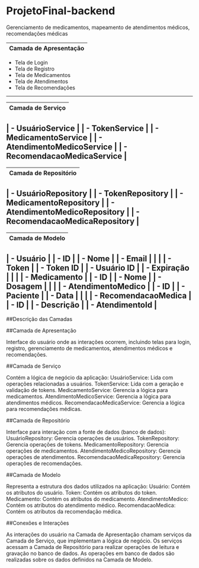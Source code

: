 # ProjetoFinal-backend
Gerenciamento de medicamentos, mapeamento de atendimentos médicos, recomendações médicas


|Camada de Apresentação|
|----------------------|

  - Tela de Login                      
  - Tela de Registro                   
  - Tela de Medicamentos               
  - Tela de Atendimentos               
  - Tela de Recomendações              
-----------------------------------------------------


|Camada de Serviço     |
|----------------------|

|  - UsuárioService                     |
|  - TokenService                       |
|  - MedicamentoService                 |
|  - AtendimentoMedicoService           |
|  - RecomendacaoMedicaService          |
-----------------------------------------------------


|Camada de Repositório |
|----------------------|

|  - UsuárioRepository                   |
|  - TokenRepository                     |
|  - MedicamentoRepository               |
|  - AtendimentoMedicoRepository         |
|  - RecomendacaoMedicaRepository        |
-----------------------------------------------------


|Camada de Modelo      |
|----------------------|

|  - Usuário                             |
|     - ID                               |
|     - Nome                             |
|     - Email                            |
|                                        |
|  - Token                               |
|     - Token ID                         |
|     - Usuário ID                       |
|     - Expiração                        |
|                                        |
|  - Medicamento                         |
|     - ID                               |
|     - Nome                             |
|     - Dosagem                          |
|                                        |
|  - AtendimentoMedico                   |
|     - ID                               |
|     - Paciente                         |
|     - Data                             |
|                                        |
|  - RecomendacaoMedica                  |
|     - ID                               |
|     - Descrição                        |
|     - AtendimentoId                    |
-----------------------------------------------------

##Descrição das Camadas

##Camada de Apresentação

Interface do usuário onde as interações ocorrem, incluindo telas para login, registro, gerenciamento de medicamentos, atendimentos médicos e recomendações.

##Camada de Serviço

Contém a lógica de negócio da aplicação:
UsuárioService: Lida com operações relacionadas a usuários.
TokenService: Lida com a geração e validação de tokens.
MedicamentoService: Gerencia a lógica para medicamentos.
AtendimentoMedicoService: Gerencia a lógica para atendimentos médicos.
RecomendacaoMedicaService: Gerencia a lógica para recomendações médicas.

##Camada de Repositório

Interface para interação com a fonte de dados (banco de dados):
UsuárioRepository: Gerencia operações de usuários.
TokenRepository: Gerencia operações de tokens.
MedicamentoRepository: Gerencia operações de medicamentos.
AtendimentoMedicoRepository: Gerencia operações de atendimentos.
RecomendacaoMedicaRepository: Gerencia operações de recomendações.

##Camada de Modelo

Representa a estrutura dos dados utilizados na aplicação:
Usuário: Contém os atributos do usuário.
Token: Contém os atributos do token.
Medicamento: Contém os atributos do medicamento.
AtendimentoMedico: Contém os atributos do atendimento médico.
RecomendacaoMedica: Contém os atributos da recomendação médica.

##Conexões e Interações

As interações do usuário na Camada de Apresentação chamam serviços da Camada de Serviço, que implementam a lógica de negócio.
Os serviços acessam a Camada de Repositório para realizar operações de leitura e gravação no banco de dados.
As operações em banco de dados são realizadas sobre os dados definidos na Camada de Modelo.
